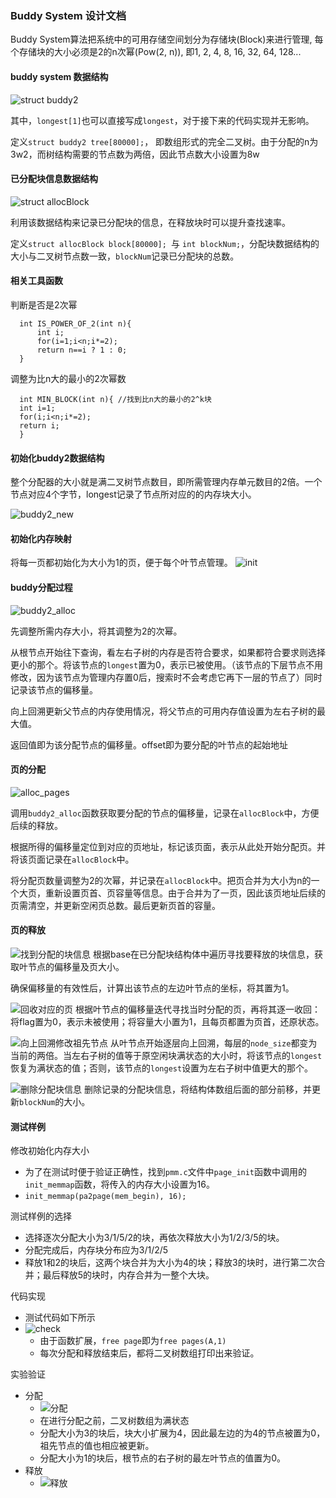 ### Buddy System 设计文档

Buddy System算法把系统中的可用存储空间划分为存储块(Block)来进行管理, 每个存储块的大小必须是2的n次幂(Pow(2, n)), 即1, 2, 4, 8, 16, 32, 64, 128...

#### buddy system 数据结构
![struct buddy2](./fig/b1.png)

其中，`longest[1]`也可以直接写成`longest`，对于接下来的代码实现并无影响。

定义`struct buddy2 tree[80000];`， 即数组形式的完全二叉树。由于分配的n为3w2，而树结构需要的节点数为两倍，因此节点数大小设置为8w


#### 已分配块信息数据结构

![struct allocBlock](./fig/b2.png)

利用该数据结构来记录已分配块的信息，在释放块时可以提升查找速率。

定义`struct allocBlock block[80000]; `与 `int blockNum;`，分配块数据结构的大小与二叉树节点数一致，`blockNum`记录已分配块的总数。


#### 相关工具函数

判断是否是2次幂
  ```
    int IS_POWER_OF_2(int n){
        int i;
        for(i=1;i<n;i*=2);
        return n==i ? 1 : 0;
    }
  ```

调整为比n大的最小的2次幂数
  ```
    int MIN_BLOCK(int n){ //找到比n大的最小的2^k块
    int i=1;
    for(i;i<n;i*=2);
    return i;
    }
  ```

#### 初始化buddy2数据结构
整个分配器的大小就是满二叉树节点数目，即所需管理内存单元数目的2倍。一个节点对应4个字节，longest记录了节点所对应的的内存块大小。

![buddy2_new](./fig/b3.png)

#### 初始化内存映射

将每一页都初始化为大小为1的页，便于每个叶节点管理。
![init](./fig/b4.png)


#### buddy分配过程
![buddy2_alloc](./fig/b5.png)

先调整所需内存大小，将其调整为2的次幂。

从根节点开始往下查询，看左右子树的内存是否符合要求，如果都符合要求则选择更小的那个。将该节点的`longest`置为0，表示已被使用。（该节点的下层节点不用修改，因为该节点为管理内存置0后，搜索时不会考虑它再下一层的节点了）同时记录该节点的偏移量。

向上回溯更新父节点的内存使用情况，将父节点的可用内存值设置为左右子树的最大值。

返回值即为该分配节点的偏移量。offset即为要分配的叶节点的起始地址

#### 页的分配
![alloc_pages](./fig/b6.png)

调用`buddy2_alloc`函数获取要分配的节点的偏移量，记录在`allocBlock`中，方便后续的释放。

根据所得的偏移量定位到对应的页地址，标记该页面，表示从此处开始分配页。并将该页面记录在`allocBlock`中。

将分配页数量调整为2的次幂，并记录在`allocBlock`中。把页合并为大小为n的一个大页，重新设置页首、页容量等信息。由于合并为了一页，因此该页地址后续的页需清空，并更新空闲页总数。最后更新页首的容量。

#### 页的释放

![找到分配的块信息](./fig/b7.png)
根据base在已分配块结构体中遍历寻找要释放的块信息，获取叶节点的偏移量及页大小。

确保偏移量的有效性后，计算出该节点的左边叶节点的坐标，将其置为1。

![回收对应的页](./fig/b8.png)
根据叶节点的偏移量迭代寻找当时分配的页，再将其逐一收回：将flag置为0，表示未被使用；将容量大小置为1，且每页都置为页首，还原状态。

![向上回溯修改祖先节点](./fig/b9.png)
从叶节点开始逐层向上回溯，每层的`node_size`都变为当前的两倍。当左右子树的值等于原空闲块满状态的大小时，将该节点的`longest`恢复为满状态的值；否则，该节点的`longest`设置为左右子树中值更大的那个。

![删除分配块信息](./fig/b10.png)
删除记录的分配块信息，将结构体数组后面的部分前移，并更新`blockNum`的大小。


#### 测试样例
修改初始化内存大小
- 为了在测试时便于验证正确性，找到`pmm.c`文件中`page_init`函数中调用的`init_memmap`函数，将传入的内存大小设置为16。
- `init_memmap(pa2page(mem_begin), 16); `

测试样例的选择
- 选择逐次分配大小为3/1/5/2的块，再依次释放大小为1/2/3/5的块。
- 分配完成后，内存块分布应为3/1/2/5
- 释放1和2的块后，这两个块合并为大小为4的块；释放3的块时，进行第二次合并；最后释放5的块时，内存合并为一整个大块。

代码实现

- 测试代码如下所示
- ![check](./fig/test-1.png)
    - 由于函数扩展，`free page`即为`free pages(A,1)`
    - 每次分配和释放结束后，都将二叉树数组打印出来验证。

实验验证
- 分配    
    - ![分配](./fig/test-2.png)
    - 在进行分配之前，二叉树数组为满状态
    - 分配大小为3的块后，块大小扩展为4，因此最左边的为4的节点被置为0，祖先节点的值也相应被更新。
    - 分配大小为1的块后，根节点的右子树的最左叶节点的值置为0。
- 释放
    - ![释放](./fig/test-3.png)

